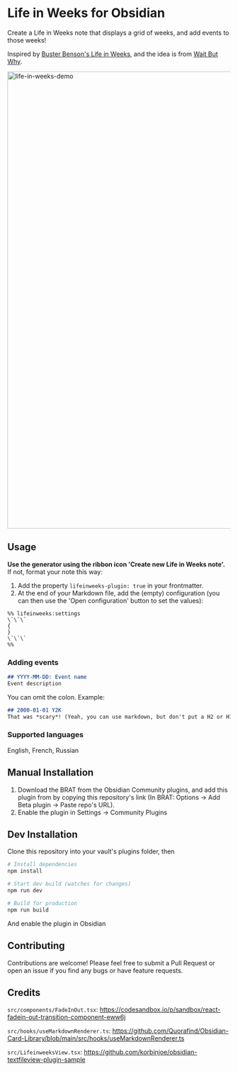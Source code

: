 # Life in Weeks for Obsidian

Create a Life in Weeks note that displays a grid of weeks, and add events to those weeks!

Inspired by [Buster Benson's Life in Weeks](https://busterbenson.com/life-in-weeks), and the idea is from [Wait But Why](https://waitbutwhy.com/2014/05/life-weeks.html).

<img width="1576" height="1032" alt="life-in-weeks-demo" src="https://github.com/user-attachments/assets/94e158c8-bc7a-469f-8315-ef3b0afa4af5" />

## Usage

**Use the generator using the ribbon icon 'Create new Life in Weeks note'.** If not, format your note this way:

1. Add the property `lifeinweeks-plugin: true` in your frontmatter.
2. At the end of your Markdown file, add the (empty) configuration (you can then use the 'Open configuration' button to set the values):

```
%% lifeinweeks:settings
\`\`\`
{
}
\`\`\`
%%
```

### Adding events

```md
## YYYY-MM-DD: Event name
Event description
```

You can omit the colon. Example:

```md
## 2000-01-01 Y2K
That was *scary*! (Yeah, you can use markdown, but don't put a H2 or H1 as it will mess up the parsing.)
```

### Supported languages

English, French, Russian

## Manual Installation

1. Download the BRAT from the Obsidian Community plugins, and add this plugin from by copying this repository's link (In BRAT: Options -> Add Beta plugin -> Paste repo's URL).
2. Enable the plugin in Settings → Community Plugins

## Dev Installation

Clone this repository into your vault's plugins folder, then

```bash
# Install dependencies
npm install

# Start dev build (watches for changes)
npm run dev

# Build for production
npm run build
```

And enable the plugin in Obsidian

## Contributing

Contributions are welcome! Please feel free to submit a Pull Request or open an issue if you find any bugs or have feature requests.

## Credits

`src/components/FadeInOut.tsx`: https://codesandbox.io/p/sandbox/react-fadein-out-transition-component-eww6j

`src/hooks/useMarkdownRenderer.ts`: https://github.com/Quorafind/Obsidian-Card-Library/blob/main/src/hooks/useMarkdownRenderer.ts

`src/LifeinweeksView.tsx`: https://github.com/korbinjoe/obsidian-textfileview-plugin-sample
